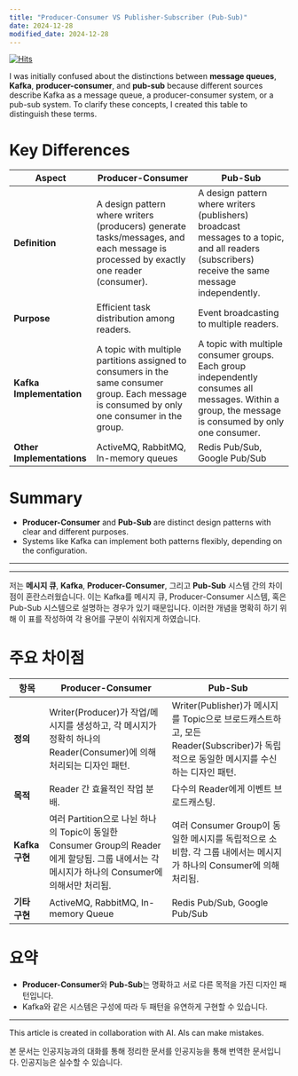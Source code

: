 ```yaml
---
title: "Producer-Consumer VS Publisher-Subscriber (Pub-Sub)"
date: 2024-12-28
modified_date: 2024-12-28
---
```


[![Hits](https://hits.seeyoufarm.com/api/count/incr/badge.svg?url=https%3A%2F%2Fcolacap.github.io%2Fproducer-consumer-vs-publisher-subscriber.html&count_bg=%2340D135&title_bg=%23555555&icon=&icon_color=%23E7E7E7&title=hits&edge_flat=false)](https://hits.seeyoufarm.com)

I was initially confused about the distinctions between **message queues**, **Kafka**, **producer-consumer**, and **pub-sub** because different sources describe Kafka as a message queue, a producer-consumer system, or a pub-sub system. To clarify these concepts, I created this table to distinguish these terms.

# Key Differences

| **Aspect**                | **Producer-Consumer**                                                                                                                          | **Pub-Sub**                                                                                                                                          |
| ------------------------- | ---------------------------------------------------------------------------------------------------------------------------------------------- | ---------------------------------------------------------------------------------------------------------------------------------------------------- |
| **Definition**            | A design pattern where writers (producers) generate tasks/messages, and each message is processed by exactly one reader (consumer).            | A design pattern where writers (publishers) broadcast messages to a topic, and all readers (subscribers) receive the same message independently.     |
| **Purpose**               | Efficient task distribution among readers.                                                                                                     | Event broadcasting to multiple readers.                                                                                                              |
| **Kafka Implementation**  | A topic with multiple partitions assigned to consumers in the same consumer group. Each message is consumed by only one consumer in the group. | A topic with multiple consumer groups. Each group independently consumes all messages. Within a group, the message is consumed by only one consumer. |
| **Other Implementations** | ActiveMQ, RabbitMQ, In-memory queues                                                                                                           | Redis Pub/Sub, Google Pub/Sub                                                                                                                        |

# Summary

- **Producer-Consumer** and **Pub-Sub** are distinct design patterns with clear and different purposes.
- Systems like Kafka can implement both patterns flexibly, depending on the configuration.

---
---

저는 **메시지 큐**, **Kafka**, **Producer-Consumer**, 그리고 **Pub-Sub** 시스템 간의 차이점이 혼란스러웠습니다. 이는 Kafka를 메시지 큐, Producer-Consumer 시스템, 혹은 Pub-Sub 시스템으로 설명하는 경우가 있기 때문입니다. 이러한 개념을 명확히 하기 위해 이 표를 작성하여 각 용어를 구분이 쉬워지게 하였습니다.

# 주요 차이점

| **항목**                  | **Producer-Consumer**                                                                                                                           | **Pub-Sub**                                                                                                                                        |
| ------------------------- | ----------------------------------------------------------------------------------------------------------------------------------------------- | ------------------------------------------------------------------------------------------------------------------------------------------------ |
| **정의**                 | Writer(Producer)가 작업/메시지를 생성하고, 각 메시지가 정확히 하나의 Reader(Consumer)에 의해 처리되는 디자인 패턴.                            | Writer(Publisher)가 메시지를 Topic으로 브로드캐스트하고, 모든 Reader(Subscriber)가 독립적으로 동일한 메시지를 수신하는 디자인 패턴.                  |
| **목적**                 | Reader 간 효율적인 작업 분배.                                                                                                                    | 다수의 Reader에게 이벤트 브로드캐스팅.                                                                                                             |
| **Kafka 구현**           | 여러 Partition으로 나뉜 하나의 Topic이 동일한 Consumer Group의 Reader에게 할당됨. 그룹 내에서는 각 메시지가 하나의 Consumer에 의해서만 처리됨.                | 여러 Consumer Group이 동일한 메시지를 독립적으로 소비함. 각 그룹 내에서는 메시지가 하나의 Consumer에 의해 처리됨.                                   |
| **기타 구현**            | ActiveMQ, RabbitMQ, In-memory Queue                                                                                                              | Redis Pub/Sub, Google Pub/Sub                                                                                                                     |

# 요약

- **Producer-Consumer**와 **Pub-Sub**는 명확하고 서로 다른 목적을 가진 디자인 패턴입니다.
- Kafka와 같은 시스템은 구성에 따라 두 패턴을 유연하게 구현할 수 있습니다.

---

This article is created in collaboration with AI. AIs can make mistakes.

본 문서는 인공지능과의 대화를 통해 정리한 문서를 인공지능을 통해 번역한 문서입니다. 인공지능은 실수할 수 있습니다.
